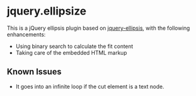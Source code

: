 jquery.ellipsize
================

This is a jQuery ellipsis plugin based on [jquery-ellipsis](https://github.com/sakura-sky/jquery-ellipsis), with the following enhancements:

* Using binary search to calculate the fit content
* Taking care of the embedded HTML markup

Known Issues
------------

* It goes into an infinite loop if the cut element is a text node.

